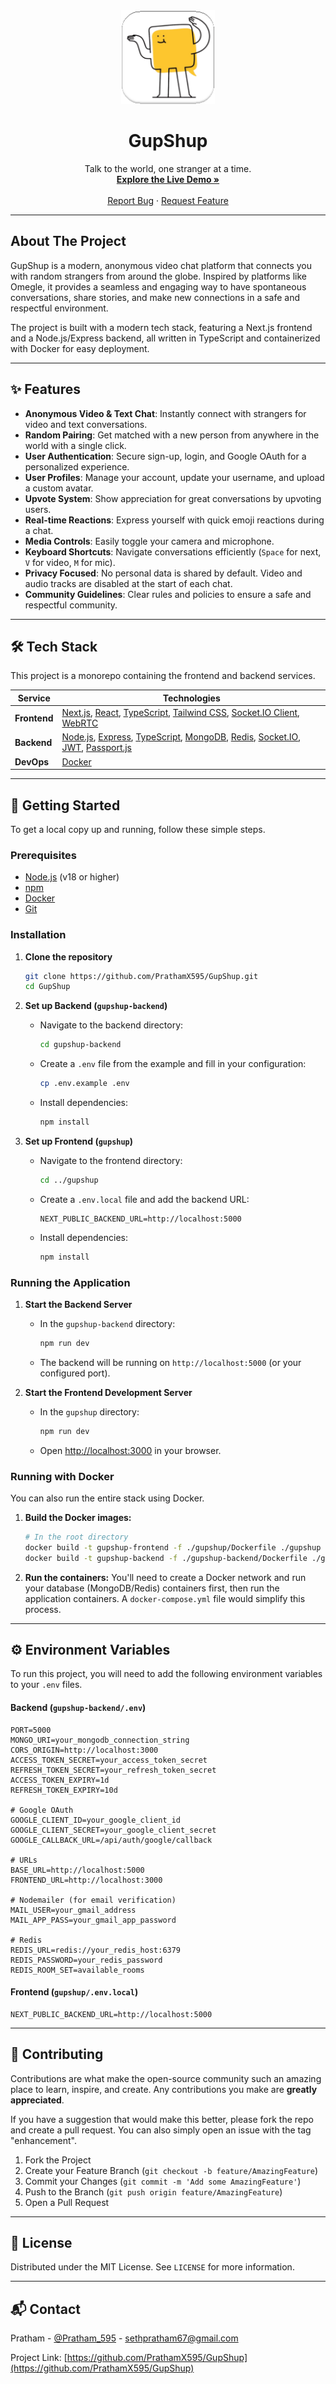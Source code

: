 <div align="center">
  <img src="./gupshup/public/gupshupBoxed.svg" alt="GupShup Logo" width="150" />
  <h1 align="center">GupShup</h1>
  <p align="center">
    Talk to the world, one stranger at a time.
    <br />
    <a href="https://gup-shup.me"><strong>Explore the Live Demo »</strong></a>
    <br />
    <br />
    <a href="https://github.com/PrathamX595/GupShup/issues">Report Bug</a>
    ·
    <a href="https://github.com/PrathamX595/GupShup/issues">Request Feature</a>
  </p>
</div>

---

## About The Project

GupShup is a modern, anonymous video chat platform that connects you with random strangers from around the globe. Inspired by platforms like Omegle, it provides a seamless and engaging way to have spontaneous conversations, share stories, and make new connections in a safe and respectful environment.

The project is built with a modern tech stack, featuring a Next.js frontend and a Node.js/Express backend, all written in TypeScript and containerized with Docker for easy deployment.

---

## ✨ Features

- **Anonymous Video & Text Chat**: Instantly connect with strangers for video and text conversations.
- **Random Pairing**: Get matched with a new person from anywhere in the world with a single click.
- **User Authentication**: Secure sign-up, login, and Google OAuth for a personalized experience.
- **User Profiles**: Manage your account, update your username, and upload a custom avatar.
- **Upvote System**: Show appreciation for great conversations by upvoting users.
- **Real-time Reactions**: Express yourself with quick emoji reactions during a chat.
- **Media Controls**: Easily toggle your camera and microphone.
- **Keyboard Shortcuts**: Navigate conversations efficiently (`Space` for next, `V` for video, `M` for mic).
- **Privacy Focused**: No personal data is shared by default. Video and audio tracks are disabled at the start of each chat.
- **Community Guidelines**: Clear rules and policies to ensure a safe and respectful community.

---

## 🛠️ Tech Stack

This project is a monorepo containing the frontend and backend services.

| Service      | Technologies                                                                                                                                                                                                                                                                           |
| ------------ | -------------------------------------------------------------------------------------------------------------------------------------------------------------------------------------------------------------------------------------------------------------------------------------- |
| **Frontend** | [Next.js](https://nextjs.org/), [React](https://reactjs.org/), [TypeScript](https://www.typescriptlang.org/), [Tailwind CSS](https://tailwindcss.com/), [Socket.IO Client](https://socket.io/), [WebRTC](https://webrtc.org/)                                                          |
| **Backend**  | [Node.js](https://nodejs.org/), [Express](https://expressjs.com/), [TypeScript](https://www.typescriptlang.org/), [MongoDB](https://www.mongodb.com/), [Redis](https://redis.io/), [Socket.IO](https://socket.io/), [JWT](https://jwt.io/), [Passport.js](https://www.passportjs.org/) |
| **DevOps**   | [Docker](https://www.docker.com/)                                                                                                                                                                                                                                                      |

---

## 🚀 Getting Started

To get a local copy up and running, follow these simple steps.

### Prerequisites

- [Node.js](https://nodejs.org/en/) (v18 or higher)
- [npm](https://www.npmjs.com/)
- [Docker](https://www.docker.com/products/docker-desktop/)
- [Git](https://git-scm.com/)

### Installation

1.  **Clone the repository**

    ```sh
    git clone https://github.com/PrathamX595/GupShup.git
    cd GupShup
    ```

2.  **Set up Backend (`gupshup-backend`)**

    - Navigate to the backend directory:
      ```sh
      cd gupshup-backend
      ```
    - Create a `.env` file from the example and fill in your configuration:
      ```sh
      cp .env.example .env
      ```
    - Install dependencies:
      ```sh
      npm install
      ```

3.  **Set up Frontend (`gupshup`)**
    - Navigate to the frontend directory:
      ```sh
      cd ../gupshup
      ```
    - Create a `.env.local` file and add the backend URL:
      ```
      NEXT_PUBLIC_BACKEND_URL=http://localhost:5000
      ```
    - Install dependencies:
      ```sh
      npm install
      ```

### Running the Application

1.  **Start the Backend Server**

    - In the `gupshup-backend` directory:
      ```sh
      npm run dev
      ```
    - The backend will be running on `http://localhost:5000` (or your configured port).

2.  **Start the Frontend Development Server**
    - In the `gupshup` directory:
      ```sh
      npm run dev
      ```
    - Open [http://localhost:3000](http://localhost:3000) in your browser.

### Running with Docker

You can also run the entire stack using Docker.

1.  **Build the Docker images:**

    ```sh
    # In the root directory
    docker build -t gupshup-frontend -f ./gupshup/Dockerfile ./gupshup
    docker build -t gupshup-backend -f ./gupshup-backend/Dockerfile ./gupshup-backend
    ```

2.  **Run the containers:**
    You'll need to create a Docker network and run your database (MongoDB/Redis) containers first, then run the application containers. A `docker-compose.yml` file would simplify this process.

---

## ⚙️ Environment Variables

To run this project, you will need to add the following environment variables to your `.env` files.

#### Backend (`gupshup-backend/.env`)

```
PORT=5000
MONGO_URI=your_mongodb_connection_string
CORS_ORIGIN=http://localhost:3000
ACCESS_TOKEN_SECRET=your_access_token_secret
REFRESH_TOKEN_SECRET=your_refresh_token_secret
ACCESS_TOKEN_EXPIRY=1d
REFRESH_TOKEN_EXPIRY=10d

# Google OAuth
GOOGLE_CLIENT_ID=your_google_client_id
GOOGLE_CLIENT_SECRET=your_google_client_secret
GOOGLE_CALLBACK_URL=/api/auth/google/callback

# URLs
BASE_URL=http://localhost:5000
FRONTEND_URL=http://localhost:3000

# Nodemailer (for email verification)
MAIL_USER=your_gmail_address
MAIL_APP_PASS=your_gmail_app_password

# Redis
REDIS_URL=redis://your_redis_host:6379
REDIS_PASSWORD=your_redis_password
REDIS_ROOM_SET=available_rooms
```

#### Frontend (`gupshup/.env.local`)

```
NEXT_PUBLIC_BACKEND_URL=http://localhost:5000
```

---

## 🤝 Contributing

Contributions are what make the open-source community such an amazing place to learn, inspire, and create. Any contributions you make are **greatly appreciated**.

If you have a suggestion that would make this better, please fork the repo and create a pull request. You can also simply open an issue with the tag "enhancement".

1.  Fork the Project
2.  Create your Feature Branch (`git checkout -b feature/AmazingFeature`)
3.  Commit your Changes (`git commit -m 'Add some AmazingFeature'`)
4.  Push to the Branch (`git push origin feature/AmazingFeature`)
5.  Open a Pull Request

---

## 📜 License

Distributed under the MIT License. See `LICENSE` for more information.

---

## 📬 Contact

Pratham - [@Pratham_595](https://x.com/Pratham_595) - sethpratham67@gmail.com

Project Link: [https://github.com/PrathamX595/GupShup](https://github.com/PrathamX595/GupShup)
